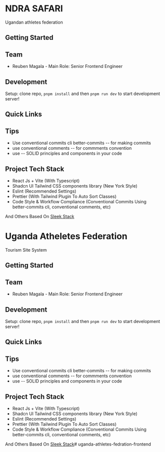 # NDRA SAFARI

Ugandan athletes federation

## Getting Started



## Team

- Reuben Magala - Main Role: Senior Frontend Engineer

## Development

 Setup: clone repo, `pnpm install` and then `pnpm run dev` to start development server!

## Quick Links


## Tips

- Use conventional commits cli better-commits -- for making commits
- use conventional comments -- for commments convention
- use -- SOLID principles and components in your code

## Project Tech Stack

<!-- - Supabase Backend -->
- React Js + Vite (With Typescript)
- Shadcn UI Tailwind CSS components library (New York Style)
- Eslint (Recommended Settings)
- Prettier (With Tailwind Plugin To Auto Sort Classes)
- Code Style & Workflow Compliance (Conventional Commits Using better-commits cli, conventional comments, etc)
<!-- - Husky, Commit Lint, Lint Staged (Conventional Commits) -->

And Others Based On [Sleek Stack](/SleekStack.md)
# Uganda Atheletes Federation

Tourism Site System

## Getting Started


## Team

- Reuben Magala - Main Role: Senior Frontend Engineer

## Development

 Setup: clone repo, `pnpm install` and then `pnpm run dev` to start development server!

## Quick Links


## Tips

- Use conventional commits cli better-commits -- for making commits
- use conventional comments -- for commments convention
- use -- SOLID principles and components in your code

## Project Tech Stack

<!-- - Supabase Backend -->
- React Js + Vite (With Typescript)
- Shadcn UI Tailwind CSS components library (New York Style)
- Eslint (Recommended Settings)
- Prettier (With Tailwind Plugin To Auto Sort Classes)
- Code Style & Workflow Compliance (Conventional Commits Using better-commits cli, conventional comments, etc)
<!-- - Husky, Commit Lint, Lint Staged (Conventional Commits) -->

And Others Based On [Sleek Stack](/SleekStack.md)#   u g a n d a - a t h l e t e s - f e d r a t i o n - f r o n t e n d 
 
 